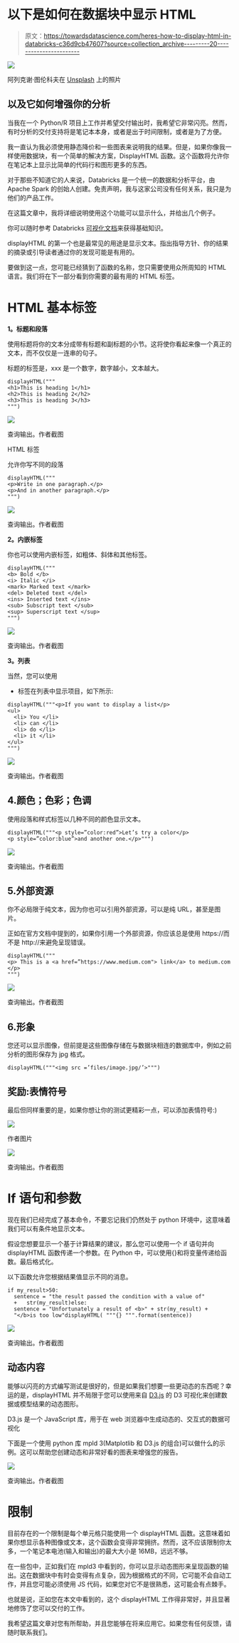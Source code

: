 # 以下是如何在数据块中显示 HTML

> 原文：<https://towardsdatascience.com/heres-how-to-display-html-in-databricks-c36d9cb47607?source=collection_archive---------20----------------------->

![](img/f74909708d5ba7ddc2b38a4f82bc1ef6.png)

阿列克谢·图伦科夫在 [Unsplash](https://unsplash.com?utm_source=medium&utm_medium=referral) 上的照片

## 以及它如何增强你的分析

当我在一个 Python/R 项目上工作并希望交付输出时，我希望它非常闪亮。然而，有时分析的交付支持将是笔记本本身，或者是出于时间限制，或者是为了方便。

我一直认为我必须使用静态降价和一些图表来说明我的结果。但是，如果你像我一样使用数据块，有一个简单的解决方案，DisplayHTML 函数。这个函数将允许你在笔记本上显示比简单的代码行和图形更多的东西。

对于那些不知道它的人来说，Databricks 是一个统一的数据和分析平台，由 Apache Spark 的创始人创建。免责声明，我与这家公司没有任何关系，我只是为他们的产品工作。

在这篇文章中，我将详细说明使用这个功能可以显示什么，并给出几个例子。

你可以随时参考 Databricks [可视化文档](https://docs.databricks.com/notebooks/visualizations/index.html)来获得基础知识。

displayHTML 的第一个也是最常见的用途是显示文本。指出指导方针、你的结果的摘录或引导读者通过你的发现可能是有用的。

要做到这一点，您可能已经猜到了函数的名称，您只需要使用众所周知的 HTML 语言。我们将在下一部分看到你需要的最有用的 HTML 标签。

# HTML 基本标签

**1。标题和段落**

使用标题将你的文本分成带有标题和副标题的小节。这将使你看起来像一个真正的文本，而不仅仅是一连串的句子。

标题的标签是<hxxx>，xxx 是一个数字，数字越小，文本越大。</hxxx>

```
displayHTML("""
<h1>This is heading 1</h1>
<h2>This is heading 2</h2>
<h3>This is heading 3</h3>
""")
```

![](img/cf686d8e64f521c6e855b0223be2ba6f.png)

查询输出。作者截图

HTML 标签

允许你写不同的段落

```
displayHTML("""
<p>Write in one paragraph.</p>
<p>And in another paragraph.</p>
""")
```

![](img/4b6f650b029e5ca51859ceb2cbc76804.png)

查询输出。作者截图

**2。内嵌标签**

你也可以使用内嵌标签，如粗体、斜体和其他标签。

```
displayHTML("""
<b> Bold </b> 
<i> Italic </i>
<mark> Marked text </mark> 
<del> Deleted text </del> 
<ins> Inserted text </ins> 
<sub> Subscript text </sub> 
<sup> Superscript text </sup>
""")
```

![](img/a368d207195d45cb45cde21882155739.png)

查询输出。作者截图

**3。列表**

当然，您可以使用

*   标签在列表中显示项目，如下所示:

```
displayHTML("""<p>If you want to display a list</p>
<ul>
  <li> You </li>
  <li> can </li>
  <li> do </li>
  <li> it </li>
</ul>
""")
```

![](img/96f277ce55e2728868aa083a506d4fce.png)

查询输出。作者截图

## 4.颜色；色彩；色调

使用段落和样式标签以几种不同的颜色显示文本。

```
displayHTML("""<p style=”color:red”>Let’s try a color</p>
<p style=”color:blue”>and another one.</p>""")
```

![](img/a7e120f17bf2f1f0b336ff408b24aa91.png)

查询输出。作者截图

## 5.外部资源

你不必局限于纯文本，因为你也可以引用外部资源，可以是纯 URL，甚至是图片。

正如在官方文档中提到的，如果你引用一个外部资源，你应该总是使用 https://而不是 http://来避免呈现错误。

```
displayHTML("""
<p> This is a <a href=”https://www.medium.com"> link</a> to medium.com </p>
""")
```

![](img/0b10747addff16c89ed65a0905a824b0.png)

查询输出。作者截图

## 6.形象

您还可以显示图像，但前提是这些图像存储在与数据块相连的数据库中，例如之前分析的图形保存为 jpg 格式。

```
displayHTML("""<img src =’files/image.jpg/’>""")
```

## 奖励:表情符号

最后但同样重要的是，如果你想让你的测试更精彩一点，可以添加表情符号:)

![](img/30d7971a7b97921524c31b15fb935ba6.png)

作者图片

![](img/d6a8df48c6be6d81bd989180ce902938.png)

查询输出。作者截图

# If 语句和参数

现在我们已经完成了基本命令，不要忘记我们仍然处于 python 环境中，这意味着我们可以有条件地显示文本。

假设您想要显示一个基于计算结果的建议，那么您可以使用一个 if 语句并向 displayHTML 函数传递一个参数。在 Python 中，可以使用{}和将变量传递给函数。最后格式化。

以下函数允许您根据结果值显示不同的消息。

```
if my_result>50:
  sentence = "the result passed the condition with a value of"
  +   str(my_result)else:
  sentence = "Unfortunately a result of <b>" + str(my_result) +   
  "</b>is too low"displayHTML( """{} """.format(sentence))
```

![](img/7ec22c5f3cd03a8ec10dc39866d4dd56.png)

查询输出。作者截图

## 动态内容

能够以闪亮的方式编写测试是很好的，但是如果我们想要一些更动态的东西呢？幸运的是，displayHTML 并不局限于您可以使用来自 [D3.js](https://d3js.org/) 的 D3 可视化来创建数据或模型结果的动态图形。

D3.js 是一个 JavaScript 库，用于在 web 浏览器中生成动态的、交互式的数据可视化

下面是一个使用 python 库 mpld 3(Matplotlib 和 D3.js 的组合)可以做什么的示例。这可以帮助您创建动态和非常好看的图表来增强您的报告。

![](img/c8e50fe942410d04e12329e78d09bfa6.png)

查询输出。作者截图

# 限制

目前存在的一个限制是每个单元格只能使用一个 displayHTML 函数。这意味着如果你想显示各种图像或文本，这个函数会变得非常拥挤。然而，这不应该限制你太多，一个笔记本电池(输入和输出)的最大大小是 16MB，远远不够。

在一些包中，正如我们在 mpld3 中看到的，你可以显示动态图形来呈现函数的输出。这在数据块中有时会变得有点复杂，因为根据格式的不同，它可能不会自动工作，并且您可能必须使用 JS 代码，如果您对它不是很熟悉，这可能会有点棘手。

也就是说，正如您在本文中看到的，这个 displayHTML 工作得非常好，并且显著地修饰了您可以交付的工作。

我希望这篇文章对您有所帮助，并且您能够在将来应用它。如果您有任何反馈，请随时联系我们。